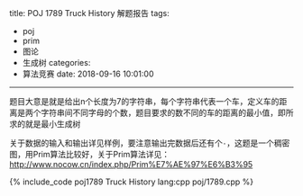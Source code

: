 title: POJ 1789 Truck History 解题报告
tags:
  - poj
  - prim
  - 图论
  - 生成树
categories:
  - 算法竞赛
date: 2018-09-16 10:01:00
---

题目大意是就是给出n个长度为7的字符串，每个字符串代表一个车，定义车的距离是两个字符串间不同字母的个数，题目要求的数不同的车的距离的最小值，即所求的就是最小生成树

关于数据的输入和输出详见样例，要注意输出完数据后还有个`·`，这题是一个稠密图，用Prim算法比较好，关于Prim算法详见：
http://www.nocow.cn/index.php/Prim%E7%AE%97%E6%B3%95

{% include_code poj1789 Truck History lang:cpp poj/1789.cpp %}